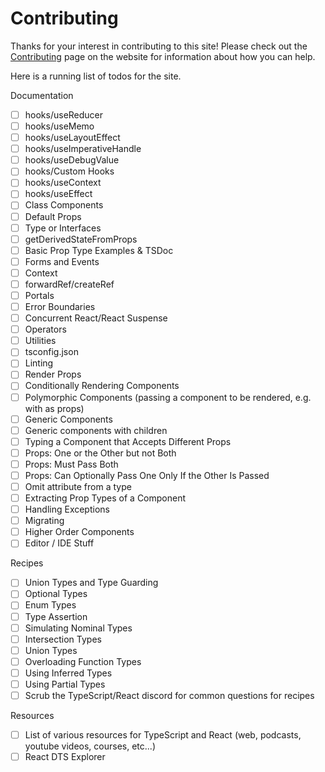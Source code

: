# Contributing

Thanks for your interest in contributing to this site! Please check out the [Contributing](https://www.tsx.guide/introduction/contributing) page on the website for information about how you can help.

Here is a running list of todos for the site.

Documentation

- [ ] hooks/useReducer
- [ ] hooks/useMemo
- [ ] hooks/useLayoutEffect
- [ ] hooks/useImperativeHandle
- [ ] hooks/useDebugValue
- [ ] hooks/Custom Hooks
- [ ] hooks/useContext
- [ ] hooks/useEffect
- [ ] Class Components
- [ ] Default Props
- [ ] Type or Interfaces
- [ ] getDerivedStateFromProps
- [ ] Basic Prop Type Examples & TSDoc
- [ ] Forms and Events
- [ ] Context
- [ ] forwardRef/createRef
- [ ] Portals
- [ ] Error Boundaries
- [ ] Concurrent React/React Suspense
- [ ] Operators
- [ ] Utilities
- [ ] tsconfig.json
- [ ] Linting
- [ ] Render Props
- [ ] Conditionally Rendering Components
- [ ] Polymorphic Components (passing a component to be rendered, e.g. with as props)
- [ ] Generic Components
- [ ] Generic components with children
- [ ] Typing a Component that Accepts Different Props
- [ ] Props: One or the Other but not Both
- [ ] Props: Must Pass Both
- [ ] Props: Can Optionally Pass One Only If the Other Is Passed
- [ ] Omit attribute from a type
- [ ] Extracting Prop Types of a Component
- [ ] Handling Exceptions
- [ ] Migrating
- [ ] Higher Order Components
- [ ] Editor / IDE Stuff

Recipes

- [ ] Union Types and Type Guarding
- [ ] Optional Types
- [ ] Enum Types
- [ ] Type Assertion
- [ ] Simulating Nominal Types
- [ ] Intersection Types
- [ ] Union Types
- [ ] Overloading Function Types
- [ ] Using Inferred Types
- [ ] Using Partial Types
- [ ] Scrub the TypeScript/React discord for common questions for recipes

Resources

- [ ] List of various resources for TypeScript and React (web, podcasts, youtube videos, courses, etc...)
- [ ] React DTS Explorer
